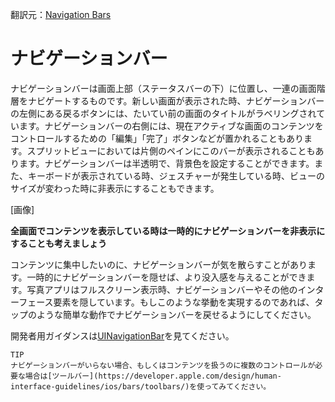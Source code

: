 翻訳元：[Navigation Bars](https://developer.apple.com/design/human-interface-guidelines/ios/bars/navigation-bars/)

# ナビゲーションバー

ナビゲーションバーは画面上部（ステータスバーの下）に位置し、一連の画面階層をナビゲートするものです。新しい画面が表示された時、ナビゲーションバーの左側にある戻るボタンには、たいてい前の画面のタイトルがラベリングされています。ナビゲーションバーの右側には、現在アクティブな画面のコンテンツをコントロールするための「編集」「完了」ボタンなどが置かれることもあります。スプリットビューにおいては片側のペインにこのバーが表示されることもあります。ナビゲーションバーは半透明で、背景色を設定することができます。また、キーボードが表示されている時、ジェスチャーが発生している時、ビューのサイズが変わった時に非表示にすることもできます。

[画像]

**全画面でコンテンツを表示している時は一時的にナビゲーションバーを非表示にすることも考えましょう**

コンテンツに集中したいのに、ナビゲーションバーが気を散らすことがあります。一時的にナビゲーションバーを隠せば、より没入感を与えることができます。写真アプリはフルスクリーン表示時、ナビゲーションバーやその他のインターフェース要素を隠しています。もしこのような挙動を実現するのであれば、タップのような簡単な動作でナビゲーションバーを戻せるようにしてください。

開発者用ガイダンスは[UINavigationBar](https://developer.apple.com/documentation/uikit/uinavigationbar)を見てください。

```
TIP
ナビゲーションバーがいらない場合、もしくはコンテンツを扱うのに複数のコントロールが必要な場合は[ツールバー](https://developer.apple.com/design/human-interface-guidelines/ios/bars/toolbars/)を使ってみてください。
```

